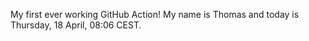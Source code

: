 My first ever working GitHub Action!
My name is Thomas and today is Thursday, 18 April, 08:06 CEST. 
